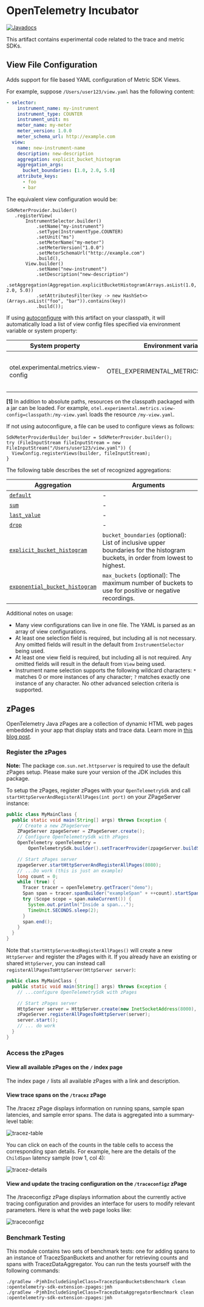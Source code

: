 # OpenTelemetry Incubator

[![Javadocs][javadoc-image]][javadoc-url]

This artifact contains experimental code related to the trace and metric SDKs.

## View File Configuration

Adds support for file based YAML configuration of Metric SDK Views.

For example, suppose `/Users/user123/view.yaml` has the following content:

```yaml
- selector:
    instrument_name: my-instrument
    instrument_type: COUNTER
    instrument_unit: ms
    meter_name: my-meter
    meter_version: 1.0.0
    meter_schema_url: http://example.com
  view:
    name: new-instrument-name
    description: new-description
    aggregation: explicit_bucket_histogram
    aggregation_args:
      bucket_boundaries: [1.0, 2.0, 5.0]
    attribute_keys:
      - foo
      - bar
```

The equivalent view configuration would be:

```
SdkMeterProvider.builder()
   .registerView(
       InstrumentSelector.builder()
           .setName("my-instrument")
           .setType(InstrumentType.COUNTER)
           .setUnit("ms")
           .setMeterName("my-meter")
           .setMeterVersion("1.0.0")
           .setMeterSchemaUrl("http://example.com")
           .build(),
       View.builder()
           .setName("new-instrument")
           .setDescription("new-description")
           .setAggregation(Aggregation.explicitBucketHistogram(Arrays.asList(1.0, 2.0, 5.0))
           .setAttributesFilter(key -> new HashSet<>(Arrays.asList("foo", "bar")).contains(key))
           .build());
```

If using [autoconfigure](../autoconfigure) with this artifact on your classpath, it will automatically load a list of view config files specified via environment variable or system property:

| System property                       | Environment variable                  | Purpose                                              |
|---------------------------------------|---------------------------------------|------------------------------------------------------|
| otel.experimental.metrics.view-config | OTEL_EXPERIMENTAL_METRICS_VIEW_CONFIG | List of files containing view configuration YAML [1] |

**[1]** In addition to absolute paths, resources on the classpath packaged with a jar can be loaded.
For example, `otel.experimental.metrics.view-config=classpath:/my-view.yaml` loads the
resource `/my-view.yaml`.

If not using autoconfigure, a file can be used to configure views as follows:

```
SdkMeterProviderBuilder builder = SdkMeterProvider.builder();
try (FileInputStream fileInputStream = new FileInputStream("/Users/user123/view.yaml")) {
  ViewConfig.registerViews(builder, fileInputStream);
}
```

The following table describes the set of recognized aggregations:

| Aggregation                      | Arguments                                                                                                                      |
|----------------------------------|--------------------------------------------------------------------------------------------------------------------------------|
| [`default`]                      | -                                                                                                                              |
| [`sum`]                          | -                                                                                                                              |
| [`last_value`]                   | -                                                                                                                              |
| [`drop`]                         | -                                                                                                                              |
| [`explicit_bucket_histogram`]    | `bucket_boundaries` (optional): List of inclusive upper boundaries for the histogram buckets, in order from lowest to highest. |
| [`exponential_bucket_histogram`] | `max_buckets` (optional): The maximum number of buckets to use for positive or negative recordings.                            |

Additional notes on usage:

- Many view configurations can live in one file. The YAML is parsed as an array of view
  configurations.
- At least one selection field is required, but including all is not necessary. Any omitted fields
  will result in the default from `InstrumentSelector` being used.
- At least one view field is required, but including all is not required. Any omitted fields will
  result in the default from `View` being used.
- Instrument name selection supports the following wildcard characters: `*` matches 0 or more instances of any character; `?` matches exactly one instance of any character. No other advanced selection criteria is supported.

[`default`]: https://github.com/open-telemetry/opentelemetry-specification/blob/main/specification/metrics/sdk.md#default-aggregation
[`sum`]: https://github.com/open-telemetry/opentelemetry-specification/blob/main/specification/metrics/sdk.md#sum-aggregation
[`last_value`]: https://github.com/open-telemetry/opentelemetry-specification/blob/main/specification/metrics/sdk.md#last-value-aggregation
[`drop`]: https://github.com/open-telemetry/opentelemetry-specification/blob/main/specification/metrics/sdk.md#drop-aggregation
[`explicit_bucket_histogram`]: https://github.com/open-telemetry/opentelemetry-specification/blob/main/specification/metrics/sdk.md#explicit-bucket-histogram-aggregation
[`exponential_bucket_histogram`]: https://github.com/open-telemetry/opentelemetry-specification/blob/main/specification/metrics/sdk.md#exponential-bucket-histogram-aggregation

## zPages

OpenTelemetry Java zPages are a collection of dynamic HTML web pages embedded in your app that
display stats and trace data. Learn more
in [this blog post](https://medium.com/opentelemetry/zpages-in-opentelemetry-2b080a81eb47).

### Register the zPages

**Note:** The package `com.sun.net.httpserver` is required to use the default zPages setup. Please
make sure your
version of the JDK includes this package.

To setup the zPages, register zPages with your `OpenTelemetrySdk` and
call `startHttpServerAndRegisterAllPages(int port)` on your ZPageServer instance:

```java
public class MyMainClass {
  public static void main(String[] args) throws Exception {
    // Create a new ZPageServer
    ZPageServer zpageServer = ZPageServer.create();
    // Configure OpenTelemetrySdk with zPages
    OpenTelemetry openTelemetry =
        OpenTelemetrySdk.builder().setTracerProvider(zpageServer.buildSdkTracerProvider()).build();

    // Start zPages server
    zpageServer.startHttpServerAndRegisterAllPages(8080);
    // ...Do work (this is just an example)
    long count = 0;
    while (true) {
      Tracer tracer = openTelemetry.getTracer("demo");
      Span span = tracer.spanBuilder("exampleSpan" + ++count).startSpan();
      try (Scope scope = span.makeCurrent()) {
        System.out.println("Inside a span...");
        TimeUnit.SECONDS.sleep(2);
      }
      span.end();
    }
  }
}
```

Note that `startHttpServerAndRegisterAllPages()` will create a new `HttpServer` and register the zPages
with it. If you already have an existing or shared `HttpServer`, you can instead call
`registerAllPagesToHttpServer(HttpServer server)`:

```java
public class MyMainClass {
  public static void main(String[] args) throws Exception {
    // ...configure OpenTelemetrySdk with zPages

    // Start zPages server
    HttpServer server = HttpServer.create(new InetSocketAddress(8000), 10);
    zPageServer.registerAllPagesToHttpServer(server);
    server.start();
    // ... do work
  }
}
```

### Access the zPages

#### View all available zPages on the `/` index page

The index page `/` lists all available zPages with a link and description.

#### View trace spans on the `/tracez` zPage

The /tracez zPage displays information on running spans, sample span latencies, and sample error
spans. The data is aggregated into a summary-level table:

![tracez-table](img/tracez-table.png)

You can click on each of the counts in the table cells to access the corresponding span
details. For example, here are the details of the `ChildSpan` latency sample (row 1, col 4):

![tracez-details](img/tracez-details.png)

#### View and update the tracing configuration on the `/traceconfigz` zPage

The /traceconfigz zPage displays information about the currently active tracing configuration and
provides an interface for users to modify relevant parameters. Here is what the web page looks like:

![traceconfigz](img/traceconfigz.png)

### Benchmark Testing

This module contains two sets of benchmark tests: one for adding spans to an instance of
TracezSpanBuckets and another for retrieving counts and spans with TracezDataAggregator. You can run
the tests yourself with the following commands:

```
./gradlew -PjmhIncludeSingleClass=TracezSpanBucketsBenchmark clean :opentelemetry-sdk-extension-zpages:jmh
./gradlew -PjmhIncludeSingleClass=TracezDataAggregatorBenchmark clean :opentelemetry-sdk-extension-zpages:jmh
```

[javadoc-image]: https://www.javadoc.io/badge/io.opentelemetry/opentelemetry-sdk-extension-tracing-incubator.svg
[javadoc-url]: https://www.javadoc.io/doc/io.opentelemetry/opentelemetry-sdk-extension-tracing-incubator

